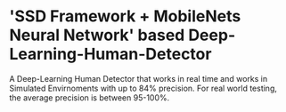 # 'SSD Framework + MobileNets Neural Network' based Deep-Learning-Human-Detector
A Deep-Learning Human Detector that works in real time and works in Simulated Envirnoments with up to 84% precision. For real world testing, the average precision is between 95-100%.
